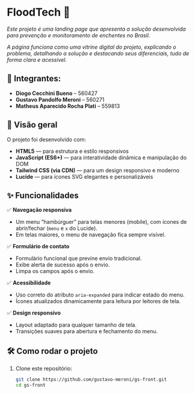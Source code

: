 # FloodTech 🚀

*Este projeto é uma landing page que apresenta a solução desenvolvida para prevenção e monitoramento de enchentes no Brasil.*

*A página funciona como uma vitrine digital do projeto, explicando o problema, detalhando a solução e destacando seus diferenciais, tudo de forma clara e acessível.*

## 👥 Integrantes:

- **Diogo Cecchini Bueno** – 560427  
- **Gustavo Pandolfo Meroni** – 560271  
- **Matheus Aparecido Rocha Plati** – 559813  

## 🌊 Visão geral

O projeto foi desenvolvido com:

- **HTML5** — para estrutura e estilo responsivos  
- **JavaScript (ES6+)** — para interatividade dinâmica e manipulação do DOM  
- **Tailwind CSS (via CDN)** — para um design responsivo e moderno  
- **Lucide** — para ícones SVG elegantes e personalizáveis  

## ✨ Funcionalidades

✅ **Navegação responsiva**

- Um menu “hambúrguer” para telas menores (mobile), com ícones de abrir/fechar (`menu` e `x` do Lucide).  
- Em telas maiores, o menu de navegação fica sempre visível.  

✅ **Formulário de contato**

- Formulário funcional que previne envio tradicional.  
- Exibe alerta de sucesso após o envio.  
- Limpa os campos após o envio.  

✅ **Acessibilidade**

- Uso correto do atributo `aria-expanded` para indicar estado do menu.  
- Ícones atualizados dinamicamente para leitura por leitores de tela.  

✅ **Design responsivo**

- Layout adaptado para qualquer tamanho de tela.  
- Transições suaves para abertura e fechamento do menu.  

## 🛠️ Como rodar o projeto

1. Clone este repositório:  
   ```bash
   git clone https://github.com/gustavo-meroni/gs-front.git
   cd gs-front
